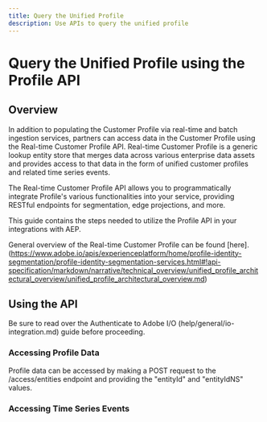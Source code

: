```yaml
---
title: Query the Unified Profile 
description: Use APIs to query the unified profile
---
```


# Query the Unified Profile using the Profile API

## Overview

In addition to populating the Customer Profile via real-time and batch ingestion services, partners can access data in the Customer Profile using the Real-time Customer Profile API. Real-time Customer Profile is a generic lookup entity store that merges data across various enterprise data assets and provides access to that data in the form of unified customer profiles and related time series events. 

The Real-time Customer Profile API allows you to programmatically integrate Profile's various functionalities into your service, providing RESTful endpoints for segmentation, edge projections, and more.

This guide contains the steps needed to utilize the Profile API in your integrations with AEP.

General overview of the Real-time Customer Profile can be found [here].(https://www.adobe.io/apis/experienceplatform/home/profile-identity-segmentation/profile-identity-segmentation-services.html#!api-specification/markdown/narrative/technical_overview/unified_profile_architectural_overview/unified_profile_architectural_overview.md)


## Using the API

Be sure to read over the Authenticate to Adobe I/O (help/general/io-integration.md) guide before proceeding. 

### Accessing Profile Data

Profile data can be accessed by making a POST request to the /access/entities endpoint and providing the "entityId" and "entityIdNS" values. 

### Accessing Time Series Events


